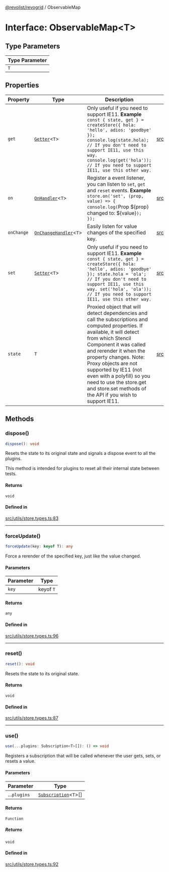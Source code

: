 [@revolist/revogrid](README.md) / ObservableMap

# Interface: ObservableMap\<T\>

## Type Parameters

| Type Parameter |
| ------ |
| `T` |

## Properties

| Property | Type | Description | Defined in |
| ------ | ------ | ------ | ------ |
| `get` | [`Getter`](Interface.Getter.md)\<`T`\> | Only useful if you need to support IE11. **Example** `const { state, get } = createStore({ hola: 'hello', adios: 'goodbye' }); console.log(state.hola); // If you don't need to support IE11, use this way. console.log(get('hola')); // If you need to support IE11, use this other way.` | [src/utils/store.types.ts:53](https://github.com/revolist/revogrid/blob/4b01754704358a4c5d2c901c2c25a863bb4fded2/src/utils/store.types.ts#L53) |
| `on` | [`OnHandler`](Interface.OnHandler.md)\<`T`\> | Register a event listener, you can listen to `set`, `get` and `reset` events. **Example** `store.on('set', (prop, value) => { console.log(`Prop ${prop} changed to: ${value}`); });` | [src/utils/store.types.ts:71](https://github.com/revolist/revogrid/blob/4b01754704358a4c5d2c901c2c25a863bb4fded2/src/utils/store.types.ts#L71) |
| `onChange` | [`OnChangeHandler`](Interface.OnChangeHandler.md)\<`T`\> | Easily listen for value changes of the specified key. | [src/utils/store.types.ts:75](https://github.com/revolist/revogrid/blob/4b01754704358a4c5d2c901c2c25a863bb4fded2/src/utils/store.types.ts#L75) |
| `set` | [`Setter`](Interface.Setter.md)\<`T`\> | Only useful if you need to support IE11. **Example** `const { state, get } = createStore({ hola: 'hello', adios: 'goodbye' }); state.hola = 'ola'; // If you don't need to support IE11, use this way. set('hola', 'ola')); // If you need to support IE11, use this other way.` | [src/utils/store.types.ts:62](https://github.com/revolist/revogrid/blob/4b01754704358a4c5d2c901c2c25a863bb4fded2/src/utils/store.types.ts#L62) |
| `state` | `T` | Proxied object that will detect dependencies and call the subscriptions and computed properties. If available, it will detect from which Stencil Component it was called and rerender it when the property changes. Note: Proxy objects are not supported by IE11 (not even with a polyfill) so you need to use the store.get and store.set methods of the API if you wish to support IE11. | [src/utils/store.types.ts:44](https://github.com/revolist/revogrid/blob/4b01754704358a4c5d2c901c2c25a863bb4fded2/src/utils/store.types.ts#L44) |

## Methods

### dispose()

```ts
dispose(): void
```

Resets the state to its original state and
signals a dispose event to all the plugins.

This method is intended for plugins to reset
all their internal state between tests.

#### Returns

`void`

#### Defined in

[src/utils/store.types.ts:83](https://github.com/revolist/revogrid/blob/4b01754704358a4c5d2c901c2c25a863bb4fded2/src/utils/store.types.ts#L83)

***

### forceUpdate()

```ts
forceUpdate(key: keyof T): any
```

Force a rerender of the specified key, just like the value changed.

#### Parameters

| Parameter | Type |
| ------ | ------ |
| `key` | keyof `T` |

#### Returns

`any`

#### Defined in

[src/utils/store.types.ts:96](https://github.com/revolist/revogrid/blob/4b01754704358a4c5d2c901c2c25a863bb4fded2/src/utils/store.types.ts#L96)

***

### reset()

```ts
reset(): void
```

Resets the state to its original state.

#### Returns

`void`

#### Defined in

[src/utils/store.types.ts:87](https://github.com/revolist/revogrid/blob/4b01754704358a4c5d2c901c2c25a863bb4fded2/src/utils/store.types.ts#L87)

***

### use()

```ts
use(...plugins: Subscription<T>[]): () => void
```

Registers a subscription that will be called whenever the user gets, sets, or
resets a value.

#### Parameters

| Parameter | Type |
| ------ | ------ |
| ...`plugins` | [`Subscription`](Interface.Subscription.md)\<`T`\>[] |

#### Returns

`Function`

##### Returns

`void`

#### Defined in

[src/utils/store.types.ts:92](https://github.com/revolist/revogrid/blob/4b01754704358a4c5d2c901c2c25a863bb4fded2/src/utils/store.types.ts#L92)
